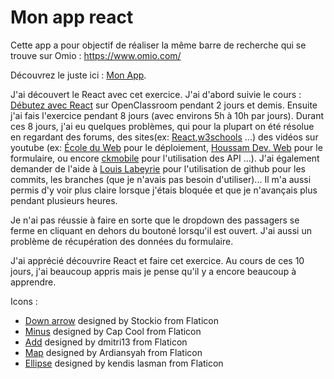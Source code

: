 # Mon app react

Cette app a pour objectif de réaliser la même barre de recherche qui se trouve sur Omio : https://www.omio.com/

Découvrez le juste ici : [Mon App](https://leteinta.github.io/test-react/).

J'ai découvert le React avec cet exercice. J'ai d'abord suivie le cours : [Débutez avec React](https://openclassrooms.com/fr/courses/7008001-debutez-avec-react) sur OpenClassroom pendant 2 jours et demis. Ensuite j'ai fais l'exercice pendant 8 jours (avec environs 5h à 10h par jours). 
Durant ces 8 jours, j'ai eu quelques problèmes, qui pour la plupart on été résolue en regardant des forums, des sites(ex: [React](https://react.dev/),[w3schools](https://www.w3schools.com/) ...) 
des vidéos sur youtube (ex: [École du Web](https://www.youtube.com/@EcoleduWeb) pour le déploiement, [Houssam Dev. Web](https://www.youtube.com/@HoussamCode) pour le formulaire, ou encore [ckmobile](https://www.youtube.com/@ckmobile) pour l'utilisation des API ...).
J'ai également demander de l'aide à [Louis Labeyrie](https://github.com/Razano26) pour l'utilisation de github pour les commits, les branches (que je n'avais pas besoin d'utiliser)... Il m'a aussi permis d'y voir plus claire lorsque j'étais bloquée et que je n'avançais plus pendant plusieurs heures.

Je n'ai pas réussie à faire en sorte que le dropdown des passagers se ferme en cliquant en dehors du boutoné lorsqu'il est ouvert.
J'ai aussi un problème de récupération des données du formulaire.


J'ai apprécié découvrire React et faire cet exercice. Au cours de ces 10 jours, j'ai beaucoup appris mais je pense qu'il y a encore beaucoup à apprendre.

Icons :
- [Down arrow](https://www.flaticon.com/fr/icone-gratuite/fleche-vers-le-bas_7691674) designed by Stockio from Flaticon
- [Minus](https://www.flaticon.com/free-icon/minus_10694558) designed by Cap Cool from Flaticon 
- [Add](https://www.flaticon.com/free-icon/add_992651) designed by dmitri13 from Flaticon 
- [Map](https://www.flaticon.com/fr/icone-gratuite/carte_9568412) designed by Ardiansyah from Flaticon 
- [Ellipse](https://www.flaticon.com/fr/icones-gratuites/ellipse) designed by kendis lasman from Flaticon
